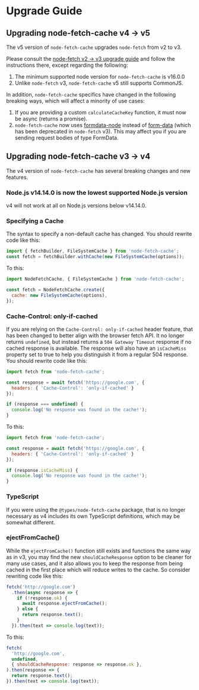 # Upgrade Guide

## Upgrading node-fetch-cache v4 -> v5

The v5 version of `node-fetch-cache` upgrades `node-fetch` from v2 to v3.

Please consult the [node-fetch v2 -> v3 upgrade guide](https://github.com/node-fetch/node-fetch/blob/main/docs/v3-UPGRADE-GUIDE.md) and follow the instructions there, except regarding the following:

1. The minimum supported node version for `node-fetch-cache` is v16.0.0
2. Unlike `node-fetch` v3, `node-fetch-cache` v5 still supports CommonJS.

In addition, `node-fetch-cache` specifics have changed in the following breaking ways, which will affect a minority of use cases:

1. If you are providing a custom `calculateCacheKey` function, it must now be async (returns a promise).
2. `node-fetch-cache` now uses [formdata-node](https://www.npmjs.com/package/formdata-node) instead of [form-data](https://www.npmjs.com/package/form-data) (which has been deprecated in `node-fetch` v3). This may affect you if you are sending request bodies of type FormData.

## Upgrading node-fetch-cache v3 -> v4

The v4 version of `node-fetch-cache` has several breaking changes and new features.

### Node.js v14.14.0 is now the lowest supported Node.js version

v4 will not work at all on Node.js versions below v14.14.0.

### Specifying a Cache

The syntax to specify a non-default cache has changed. You should rewrite code like this:

```js
import { fetchBuilder, FileSystemCache } from 'node-fetch-cache';
const fetch = fetchBuilder.withCache(new FileSystemCache(options));
```

To this:

```js
import NodeFetchCache, { FileSystemCache } from 'node-fetch-cache';

const fetch = NodeFetchCache.create({
  cache: new FileSystemCache(options),
});
```

### Cache-Control: only-if-cached

If you are relying on the `Cache-Control: only-if-cached` header feature, that has been changed to better align with the browser fetch API. It no longer returns `undefined`, but instead returns a `504 Gateway Timeout` response if no cached response is available. The response will also have an `isCacheMiss` property set to true to help you distinguish it from a regular 504 response. You should rewrite code like this:

```js
import fetch from 'node-fetch-cache';

const response = await fetch('https://google.com', {
  headers: { 'Cache-Control': 'only-if-cached' }
});

if (response === undefined) {
  console.log('No response was found in the cache!');
}
```

To this:

```js
import fetch from 'node-fetch-cache';

const response = await fetch('https://google.com', {
  headers: { 'Cache-Control': 'only-if-cached' }
});

if (response.isCacheMiss) {
  console.log('No response was found in the cache!');
}
```

### TypeScript

If you were using the `@types/node-fetch-cache` package, that is no longer necessary as v4 includes its own TypeScript definitions, which may be somewhat different.

### ejectFromCache()

While the `ejectFromCache()` function still exists and functions the same way as in v3, you may find the new `shouldCacheResponse` option to be cleaner for many use cases, and it also allows you to keep the response from being cached in the first place which will reduce writes to the cache. So consider rewriting code like this:

```js
fetch('http://google.com')
  .then(async response => {
    if (!response.ok) {
      await response.ejectFromCache();
    } else {
      return response.text();
    }
  }).then(text => console.log(text));
```

To this:

```js
fetch(
  'http://google.com',
  undefined,
  { shouldCacheResponse: response => response.ok },
).then(response => {
  return response.text();
}).then(text => console.log(text));
```
